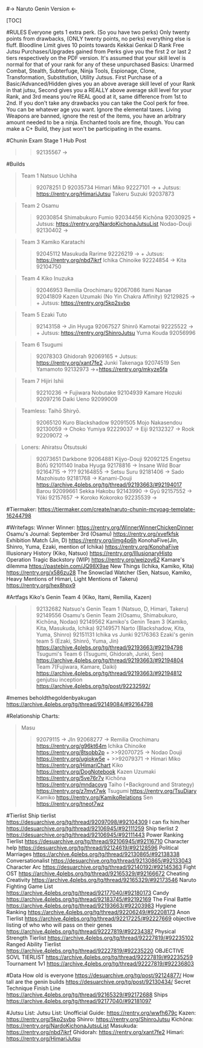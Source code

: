 #-> Naruto Genin Version <-

[TOC]

#RULES
Everyone gets 1 extra perk. (So you have two perks)
Only twenty points from drawbacks, (ONLY twenty points, no perks) everything else is fluff.
Bloodline Limit gives 10 points towards Kekkai Genkai
D Rank
Free Jutsu Purchases/Upgrades gained from Perks give you the first 2 or last 2 tiers respectively on the PDF version.
It's assumed that your skill level is normal for that of your rank for any of these unpurchased Basics: Unarmed Combat, Stealth, Subterfuge, Ninja Tools, Espionage, Clone, Transformation, Substitution, Utility Jutsus.
First Purchase of a Basic/Advanced/Hidden gives you an above average skill level of your Rank in that jutsu, Second gives you a REALLY above average skill level for your Rank, and 3rd means you're REAL good at it, same difference from 1st to 2nd.
If you don't take any drawbacks you can take the Cool perk for free.
You can be whatever age you want.
Ignore the elemental taxes.
Living Weapons are banned, ignore the rest of the items, you have an arbitrary amount needed to be a ninja. Enchanted tools are fine, though.
You can make a C+ Build, they just won't be participating in the exams.

#Chunin Exam Stage 1 Hub Post
>>92135567 →

#Builds
>Team 1
>Natsuo Uchiha
>>92078251
>D
>>92035734
>Himari Miko
>>92227101 → + Jutsus: https://rentry.org/HimariJutsu
>Takeru Suzuki
>>92037873

>Team 2
>Osamu
>>92030854
>Shimabukuro Fumio
>>92034456
>Kichōna
>>92030925 + Jutsus: https://rentry.org/NardoKichonaJutsuList
>Nodao-Douji
>>92130402 →

>Team 3
>Kamiko Karatachi
>>92045112
>Masukuda Rarime
>>92226219 → + Jutsus: https://rentry.org/nbd7ikrf
>Ichika Chinoike
>>92224854 →
>Kita
>>92104750

>Team 4
>Kiko Inuzuka
>>92046953
>Remilia Orochimaru
>>92067086
>Itami Nanae
>>92041809
>Kazen Uzumaki (No Yin Chakra Affinity)
>>92129825 → + Jutsus: https://rentry.org/5kp2svbp

>Team 5
>Ezaki Tuto
>>92143158 →
>Jin Hyuga
>>92067527
>Shinrō Kamotai
>>92225522 → + Jutsus: https://rentry.org/ShinroJutsu
>Yuma Kouda
>>92056996

>Team 6
>Tsugumi
>>92078303
>Ghidorah
>>92069165 + Jutsus: https://rentry.org/xant7fe2
>Junki Takenaga
>>92074519
>Sen Yamamoto
>>92132973 →+https://rentry.org/mkyze5fa

>Team 7
>Hijiri Ishii
>>92210236 →
>Fujiwara Nobutake
>>92104939
>Kamare Hozuki
>>92097216
>Daiki Ueno
>>92099009

>Teamless:
>Taihō Shiryō.
>>92065120
>Kuro Blackshadow
>>92091505
>Mojo Nakasendou
>>92130059 →
>Choko Yumiya
>>92229037 →
>Eiji
>>92132327 →
>Rook
>>92209072 →

>Loners:
>Ahiratsu Ōtsutsuki
>>92073651
>Darkbone
>>92064881
>Kijyo-Douji
>>92092125
>Engetsu Bōfū
>>92101140
>Inaba Hyuga
>>92178816 →
>Insane Wild Boar
>>92164715 →
>???
>>92164855 →
>Setsu Suru
>>92181406 →
>Sado Mazohisuto
>>92181768 →
Kanami-Douji
https://archive.4plebs.org/tg/thread/92193663/#92194017
>Barou
>>92099661
>Sekka Hakobu
>>92143990 →
>Gyū
>>92157552 →
>Yōki
>>92157657 →
>Koroko Kokoroko
>>92235539 →

#Tiermaker:
https://tiermaker.com/create/naruto-chunin-mcyoag-template-16244798

#Writefags:
Winner Winner:
https://rentry.org/WinnerWinnerChickenDinner
Osamu's Journal: September 3rd (Osamu)
https://rentry.org/xvefkfsk
Exhibition Match (Jin, D)
https://rentry.org/iimg4p6h
KonohaFive(Jin, Shinro, Yuma, Ezaki, mention of Ichika)
https://rentry.org/KonohaFive 
Illusionary History (Kiko, Natsuo)
https://rentry.org/IllusionaryHisto
Operation Tragic Backstory (WIP)
https://rentry.org/weizoy62
Kamare's dilemma
https://pastebin.com/JQ98X9ae 
New Things (Ichika, Kamiko, Kita)
https://rentry.org/x586zu28
The Snowclad Watcher (Sen, Natsuo, Kamiko, Heavy Mentions of Himari, Light Mentions of Takeru)
https://rentry.org/hex8hpx9

#Artfags
Kiko's Genin Team 4 (Kiko, Itami, Remilia, Kazen)
>>92132682
Natsuo's Genin Team 1 (Natsuo, D, Himari, Takeru)
>>92149556
Osamu's Genin Team 2(Osamu, Shimabukuro, Kichōna, Nodao)
>>92149562
Kamiko's Genin Team 3 (Kamiko, Kita, Masukuda, Ichika)
>>92149571
Narto (Blackshadow, Kita, Yuma, Shinro)
>>92151131
Ichika vs Junki
>>92176363
Ezaki's genin team 5 (Ezaki, Shinrō, Yuma, Jin)
https://archive.4plebs.org/tg/thread/92193663/#92194798
Tsugumi's Team 6 (Tsugumi, Ghidorah, Junki, Sen)
https://archive.4plebs.org/tg/thread/92193663/#92194804
Team 7(Fujiwara, Kamare, Daiki)
https://archive.4plebs.org/tg/thread/92193663/#92194812
genjutsu inception
https://archive.4plebs.org/tg/post/92232592/

#memes
beholdthegoldenbyakugan
https://archive.4plebs.org/tg/thread/92149084/#92164798

#Relationship Charts:
>Masu
>>92079115 →
>JIn
>>92068277 →
>Remilia Orochimaru
https://rentry.org/g96kt64m
>Ichika Chinoike
https://rentry.org/8tsobb2p + >>92070725 →
>Nodao Douji
https://rentry.org/ugiokw5e + >>92079371 →
>Himari Miko
https://rentry.org/HimariChart
>Kiko
https://rentry.org/DogNotebook
>Kazen Uzumaki
https://rentry.org/5ve76r7v
Kichōna
https://rentry.org/mndacoyg
Taiho (+Background and Strategy)
https://rentry.org/z7myt7wk
Tsugumi
https://rentry.org/TsuDiary
Kamiko
https://rentry.org/KamikoRelations
Sen
https://rentry.org/tneot7wz


#Tierlist
Ship tierlist
https://desuarchive.org/tg/thread/92097098/#92104309
I can fix him/her
https://desuarchive.org/tg/thread/92106945/#92111259
Ship tierlist 2
https://desuarchive.org/tg/thread/92106945/#92111443
Power Ranking Tierlist
https://desuarchive.org/tg/thread/92106945/#92116710
Character help
https://desuarchive.org/tg/thread/92124619/#92128596
Political Marriages
https://archive.4plebs.org/tg/thread/92130865/#92138338
Conversationalist
https://desuarchive.org/tg/thread/92130865/#92133043
Character Arc
https://desuarchive.org/tg/thread/92140192/#92145363
Fight OST
https://archive.4plebs.org/tg/thread/92165329/#92166672
Cheating Creativity
https://archive.4plebs.org/tg/thread/92165329/#92173546
Naruto Fighting Game List
https://archive.4plebs.org/tg/thread/92177040/#92180173
Candy
https://archive.4plebs.org/tg/thread/92183745/#92192169
The Final Battle
https://archive.4plebs.org/tg/thread/92193663/#92203983
Hygiene Ranking
https://archive.4plebs.org/tg/thread/92206249/#92208173
Anon Tierlist
https://archive.4plebs.org/tg/thread/92217225/#92227669
objective listing of who who will pass on their genes
https://archive.4plebs.org/tg/thread/92227819/#92234387
Physical Strength Tierlist
https://archive.4plebs.org/tg/thread/92227819/#92235102
Ranged Ability Tierlist
https://archive.4plebs.org/tg/thread/92227819/#92235220
OBJECTIVE SOVL TIERLIST
https://archive.4plebs.org/tg/thread/92227819/#92235259
Tournament 1v1
https://archive.4plebs.org/tg/thread/92227819/#92236803

#Data
How old is everyone
https://desuarchive.org/tg/post/92124877/
How tall are the genin builds
https://desuarchive.org/tg/post/92130434/
Secret Technique Finish Line
https://archive.4plebs.org/tg/thread/92165329/#92172688
Ships
https://archive.4plebs.org/tg/thread/92177040/#92181097

#Jutsu List:
Jutsu List:
Unofficial Guide:
https://rentry.org/wwfh679c
Kazen:
https://rentry.org/5kp2svbp
Shinro:
https://rentry.org/ShinroJutsu
Kichōna:
https://rentry.org/NardoKichonaJutsuList
Masukuda:
https://rentry.org/nbd7ikrf
Ghidorah:
https://rentry.org/xant7fe2
Himari:
https://rentry.org/HimariJutsu